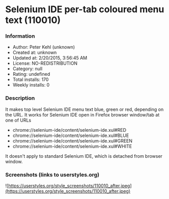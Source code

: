 # Selenium IDE per-tab coloured menu text (110010)

### Information
- Author: Peter Kehl (unknown)
- Created at: unknown
- Updated at: 2/20/2015, 3:56:45 AM
- License: NO-REDISTRIBUTION
- Category: null
- Rating: undefined
- Total installs: 170
- Weekly installs: 0


### Description
It makes top level Selenium IDE menu text blue, green or red, depending on the URL. It works for Selenium IDE open in Firefox browser window/tab at one of URLs
<ul>
 <li> chrome://selenium-ide/content/selenium-ide.xul#RED</li>
 <li> chrome://selenium-ide/content/selenium-ide.xul#BLUE</li>
 <li> chrome://selenium-ide/content/selenium-ide.xul#GREEN</li>
 <li> chrome://selenium-ide/content/selenium-ide.xul#WHITE</li>
</ul>

It doesn't apply to standard Selenium IDE, which is detached from browser window.


### Screenshots (links to userstyles.org)
![https://userstyles.org/style_screenshots/110010_after.jpeg](https://userstyles.org/style_screenshots/110010_after.jpeg)


